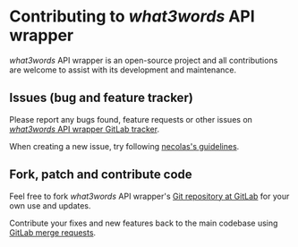 # Contributing to _what3words_ API wrapper

_what3words_ API wrapper is an open-source project and all contributions are welcome to assist with its
development and maintenance.

## Issues (bug and feature tracker)

Please report any bugs found, feature requests or other issues on
[_what3words_ API wrapper GitLab tracker][wrapper-issues].

When creating a new issue, try following [necolas's guidelines][issue-guidelines].

[wrapper-issues]: https://gitlab.com/bot-by/what3words-api/-/issues
[issue-guidelines]: http://github.com/necolas/issue-guidelines/#readme

## Fork, patch and contribute code

Feel free to fork _what3words_ API wrapper's [Git repository at GitLab][wrapper-gitlab] for your own use and
updates.

Contribute your fixes and new features back to the main codebase using
[GitLab merge requests][gitlab-merge-requests].

[wrapper-gitlab]: https://gitlab.com/bot-by/what3words-api/
[gitlab-merge-requests]: https://docs.gitlab.com/ee/user/project/merge_requests/creating_merge_requests.html


